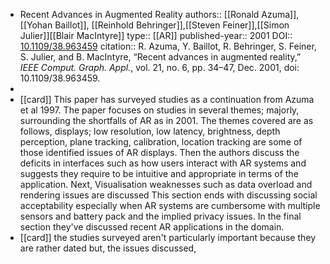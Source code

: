 - Recent Advances in Augmented Reality
  authors:: [[Ronald Azuma]], [[Yohan Baillot]], [[Reinhold Behringer]],[[Steven Feiner]],[[Simon Julier]][[Blair MacIntyre]]
  type:: [[AR]] 
  published-year:: 2001
  DOI:: [10.1109/38.963459](https://doi.org/10.1109/38.963459) 
  citation:: R. Azuma, Y. Baillot, R. Behringer, S. Feiner, S. Julier, and B. MacIntyre, “Recent advances in augmented reality,” *IEEE Comput. Graph. Appl.*, vol. 21, no. 6, pp. 34–47, Dec. 2001, doi: 10.1109/38.963459.
-
- [[card]] This paper has surveyed studies as a continuation from Azuma et al 1997. The paper focuses on studies in several themes; majorly, surrounding the shortfalls of AR as in 2001. The themes covered are as follows, displays; low resolution, low latency, brightness, depth perception, plane tracking, calibration, location tracking are some of those identified issues of AR displays. 
  Then the authors discuss the deficits in interfaces such as how users interact with AR systems and suggests they require to be intuitive and appropriate in terms of the application.
  Next, Visualisation weaknesses such as data overload and rendering issues are discussed
  This section ends with discussing social acceptability especially when AR systems are cumbersome with multiple sensors and battery pack and the implied privacy issues.
  In the final section they've discussed recent AR applications in the domain.
- [[card]] the studies surveyed aren't particularly important because they are rather dated but, the issues discussed,